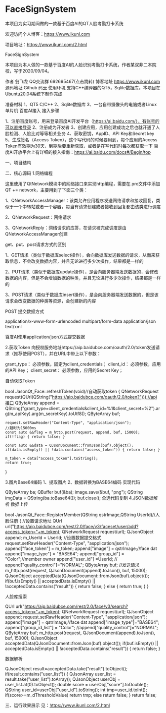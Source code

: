 # FaceSignSystem
本项目为实习期间做的一款基于百度AI的QT人脸考勤打卡系统

欢迎访问个人博客：https://www.ikunl.com

项目地址：https://www.ikunl.com/2.html

FaceSignSystem

本项目为本人做的一款基于百度AI的人脸识别考勤打卡系统，作者某双非二本院校，写于2020/09/04。

作者	翁飞龙
QQ交流群	692695467(点击跳转)
博客地址	https://www.ikunl.com
源码地址	Github    码云
使用环境
支持C++编译器的QT5，Sqlite数据库，本项目在Ubuntu20.04系统下制作完成

准备材料
1、QT5 C/C++
2、Sqlite数据库
3、一台自带摄像头的电脑或者Linux单片机
百度AI接入
接入步骤

1、注册百度账号，用来登录百度AI开发平台（https://ai.baidu.com/），有账号的可以直接登录
2、注册成为开发者
3、创建应用，应用创建成功之后也就开通了人脸检测、人脸比对等等相关业务
4、获取密钥，AppID、API Key和Secret key
5、生成签名（Access Token），这个写代码的时候要用到，每个应用的Access Token有效期为30天，到期后要重新获取，或者是在写代码时每次都获取一下
百度AI开放平台上有详细的接入指南：https://ai.baidu.com/docs#/Begin/top

一、项目结构


二、核心源码
1.网络编程

这里使用了QtNetwork模块中的网络接口来实现http编程，需要在.pro文件中添加 QT += network，主要用到了下面三个类：

1、QNetworkAccessManager：该类允许应用程序发送网络请求和接收回复，类似于一个中转站或者一个容器，每当有请求创建或者接收到回复都由该类进行调度

2、QNetworkRequest：网络请求

3、QNetworkReply：网络请求的应答，在请求被完成调度是由QNetworkAccessManager创建

get、put、post请求方式的区别

1、GET请求（类似于数据库select操作），会向数据库发送数据的请求，从而来获取信息，不会改变数据内容，并且无论进行多少次操作，结果都是一样的

2、PUT请求（类似于数据库update操作），是会向服务器端发送数据的，会修改数据的内容，但是不会增加数据的种类，并且无论进行多少次操作，结果都是一样的

3、POST请求（类似于数据库insert操作），是会向服务器端发送数据的，但是该请求会改变数据的种类等资源，会创建新的内容

POST 提交数据方式

application/x-www-form-urlencoded
multipart/form-data
application/json
text/xml

百度AI使用application/json方式提交数据

2.获取Token
向授权服务地址https://aip.baidubce.com/oauth/2.0/token发送请求（推荐使用POST），并在URL中带上以下参数：

grant_type： 必须参数，固定为client_credentials；
client_id： 必须参数，应用的API Key；
client_secret： 必须参数，应用的Secret Key；

自动获取Token

bool JasonQt_Face::refreshToken(void)//自动获取token
{
    QNetworkRequest request(QUrl(QString("https://aip.baidubce.com/oauth/2.0/token?")));//api接口
    QByteArray append = QString("grant_type=client_credentials&client_id=%1&client_secret=%2").arg(m_apiKey).arg(m_secretKey).toUtf8();
    QByteArray buf;

    request.setRawHeader("Content-Type", "application/json");
    //超时为15000ms
    const auto &&flag = m_http.post(request, append, buf, 15000);
    if(!flag) { return false; }

    const auto &&data = QJsonDocument::fromJson(buf).object();
    if(data.isEmpty() || !data.contains("access_token")) { return false; }

    m_token = data["access_token"].toString();
    return true;
}

3.图片Base64编码
1、提取图片
2、数据转换为BASE64编码
实现代码

QByteArray ba;
QBuffer buf(&ba);
image.save(&buf, "png");
QString imgData = QString(ba.toBase64());
buf.close();
全选代码复制
4.JSON数据解析
数据上传

bool JasonQt_Face::RegisterMember(QString qstrImage,QString UserId)//人脸注册
{
    //设置请求地址
    QUrl url("https://aip.baidubce.com/rest/2.0/face/v3/faceset/user/add?access_token="+m_token);
    QNetworkRequest request(url);
    QJsonObject append;
    m_UserId = UserId;
    //设置数据提交格式
    request.setRawHeader("Content-Type", "aspplication/json");
    append["face_token"] = m_token;
    append["image"] = qstrImage;//face dat
    append["image_type"] = "BASE64";
    append["group_id"] = "Color";//member owner
    append["user_id"] =UserId;
   // append["quality_control"]="NORMAL";
    QByteArray buf;
    //发送请求
    m_http.post(request, QJsonDocument(append).toJson(), buf, 15000);
    QJsonObject acceptedData(QJsonDocument::fromJson(buf).object());
    if(buf.isEmpty() || acceptedData.isEmpty() || !acceptedData.contains("result"))
    {
        return false;
    }
    else
    {
        return true;
    }
}

人脸库搜索

QUrl url("https://aip.baidubce.com/rest/2.0/face/v3/search?access_token="+m_token);
    QNetworkRequest request(url);
    QJsonObject append;
    request.setRawHeader("Content-Type", "aspplication/json");
    append["image"] = qstrImage;//face dat
    append["image_type"]="BASE64";
    append["group_id_list"] = "Color";
    //append["quality_control"]="NORMAL";
    QByteArray buf;
    m_http.post(request, QJsonDocument(append).toJson(), buf, 15000);
    QJsonObject acceptedData(QJsonDocument::fromJson(buf).object());
    if(buf.isEmpty() || acceptedData.isEmpty() || !acceptedData.contains("result"))
    {
        return false;
    }

数据解析

QJsonObject result=acceptedData.take("result").toObject();
    if(result.contains("user_list"))
    {
        QJsonArray user_list =  result.take("user_list").toArray();
        QJsonObject userObj = user_list.at(0).toObject();
        double score = userObj["score"].toDouble();
        QString user_id=userObj["user_id"].toString();
        int tmp=user_id.toInt();
        if(score>=m_dThresholdValue)
            return tmp;
        else
            return false;
    }
    return false;


三、运行效果展示
见：https://www.ikunl.com/2.html
